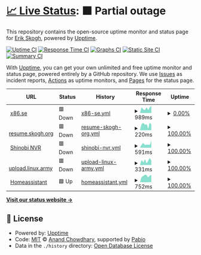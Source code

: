 # [📈 Live Status](https://status.x86.se): <!--live status--> **🟧 Partial outage**

This repository contains the open-source uptime monitor and status page for [Erik Skogh](https://status.x86.se), powered by [Upptime](https://github.com/upptime/upptime).

[![Uptime CI](https://github.com/eskogh/upptime/workflows/Uptime%20CI/badge.svg)](https://github.com/eskogh/upptime/actions?query=workflow%3A%22Uptime+CI%22)
[![Response Time CI](https://github.com/eskogh/upptime/workflows/Response%20Time%20CI/badge.svg)](https://github.com/eskogh/upptime/actions?query=workflow%3A%22Response+Time+CI%22)
[![Graphs CI](https://github.com/eskogh/upptime/workflows/Graphs%20CI/badge.svg)](https://github.com/eskogh/upptime/actions?query=workflow%3A%22Graphs+CI%22)
[![Static Site CI](https://github.com/eskogh/upptime/workflows/Static%20Site%20CI/badge.svg)](https://github.com/eskogh/upptime/actions?query=workflow%3A%22Static+Site+CI%22)
[![Summary CI](https://github.com/eskogh/upptime/workflows/Summary%20CI/badge.svg)](https://github.com/eskogh/upptime/actions?query=workflow%3A%22Summary+CI%22)

With [Upptime](https://upptime.js.org), you can get your own unlimited and free uptime monitor and status page, powered entirely by a GitHub repository. We use [Issues](https://github.com/eskogh/upptime/issues) as incident reports, [Actions](https://github.com/eskogh/upptime/actions) as uptime monitors, and [Pages](https://status.x86.se) for the status page.

<!--start: status pages-->
<!-- This summary is generated by Upptime (https://github.com/upptime/upptime) -->
<!-- Do not edit this manually, your changes will be overwritten -->
<!-- prettier-ignore -->
| URL | Status | History | Response Time | Uptime |
| --- | ------ | ------- | ------------- | ------ |
| <img alt="" src="https://icons.duckduckgo.com/ip3/x86.se.ico" height="13"> [x86.se](https://x86.se/upptime-health) | 🟥 Down | [x86-se.yml](https://github.com/eskogh/upptime/commits/HEAD/history/x86-se.yml) | <details><summary><img alt="Response time graph" src="./graphs/x86-se/response-time-week.png" height="20"> 989ms</summary><br><a href="https://status.x86.se/history/x86-se"><img alt="Response time 863" src="https://img.shields.io/endpoint?url=https%3A%2F%2Fraw.githubusercontent.com%2Feskogh%2Fupptime%2FHEAD%2Fapi%2Fx86-se%2Fresponse-time.json"></a><br><a href="https://status.x86.se/history/x86-se"><img alt="24-hour response time 1440" src="https://img.shields.io/endpoint?url=https%3A%2F%2Fraw.githubusercontent.com%2Feskogh%2Fupptime%2FHEAD%2Fapi%2Fx86-se%2Fresponse-time-day.json"></a><br><a href="https://status.x86.se/history/x86-se"><img alt="7-day response time 989" src="https://img.shields.io/endpoint?url=https%3A%2F%2Fraw.githubusercontent.com%2Feskogh%2Fupptime%2FHEAD%2Fapi%2Fx86-se%2Fresponse-time-week.json"></a><br><a href="https://status.x86.se/history/x86-se"><img alt="30-day response time 868" src="https://img.shields.io/endpoint?url=https%3A%2F%2Fraw.githubusercontent.com%2Feskogh%2Fupptime%2FHEAD%2Fapi%2Fx86-se%2Fresponse-time-month.json"></a><br><a href="https://status.x86.se/history/x86-se"><img alt="1-year response time 863" src="https://img.shields.io/endpoint?url=https%3A%2F%2Fraw.githubusercontent.com%2Feskogh%2Fupptime%2FHEAD%2Fapi%2Fx86-se%2Fresponse-time-year.json"></a></details> | <details><summary><a href="https://status.x86.se/history/x86-se">0.00%</a></summary><a href="https://status.x86.se/history/x86-se"><img alt="All-time uptime 45.75%" src="https://img.shields.io/endpoint?url=https%3A%2F%2Fraw.githubusercontent.com%2Feskogh%2Fupptime%2FHEAD%2Fapi%2Fx86-se%2Fuptime.json"></a><br><a href="https://status.x86.se/history/x86-se"><img alt="24-hour uptime 0.00%" src="https://img.shields.io/endpoint?url=https%3A%2F%2Fraw.githubusercontent.com%2Feskogh%2Fupptime%2FHEAD%2Fapi%2Fx86-se%2Fuptime-day.json"></a><br><a href="https://status.x86.se/history/x86-se"><img alt="7-day uptime 0.00%" src="https://img.shields.io/endpoint?url=https%3A%2F%2Fraw.githubusercontent.com%2Feskogh%2Fupptime%2FHEAD%2Fapi%2Fx86-se%2Fuptime-week.json"></a><br><a href="https://status.x86.se/history/x86-se"><img alt="30-day uptime 43.28%" src="https://img.shields.io/endpoint?url=https%3A%2F%2Fraw.githubusercontent.com%2Feskogh%2Fupptime%2FHEAD%2Fapi%2Fx86-se%2Fuptime-month.json"></a><br><a href="https://status.x86.se/history/x86-se"><img alt="1-year uptime 45.75%" src="https://img.shields.io/endpoint?url=https%3A%2F%2Fraw.githubusercontent.com%2Feskogh%2Fupptime%2FHEAD%2Fapi%2Fx86-se%2Fuptime-year.json"></a></details>
| <img alt="" src="https://icons.duckduckgo.com/ip3/resume.skogh.org.ico" height="13"> [resume.skogh.org](https://resume.skogh.org/upptime-health) | 🟥 Down | [resume-skogh-org.yml](https://github.com/eskogh/upptime/commits/HEAD/history/resume-skogh-org.yml) | <details><summary><img alt="Response time graph" src="./graphs/resume-skogh-org/response-time-week.png" height="20"> 220ms</summary><br><a href="https://status.x86.se/history/resume-skogh-org"><img alt="Response time 229" src="https://img.shields.io/endpoint?url=https%3A%2F%2Fraw.githubusercontent.com%2Feskogh%2Fupptime%2FHEAD%2Fapi%2Fresume-skogh-org%2Fresponse-time.json"></a><br><a href="https://status.x86.se/history/resume-skogh-org"><img alt="24-hour response time 228" src="https://img.shields.io/endpoint?url=https%3A%2F%2Fraw.githubusercontent.com%2Feskogh%2Fupptime%2FHEAD%2Fapi%2Fresume-skogh-org%2Fresponse-time-day.json"></a><br><a href="https://status.x86.se/history/resume-skogh-org"><img alt="7-day response time 220" src="https://img.shields.io/endpoint?url=https%3A%2F%2Fraw.githubusercontent.com%2Feskogh%2Fupptime%2FHEAD%2Fapi%2Fresume-skogh-org%2Fresponse-time-week.json"></a><br><a href="https://status.x86.se/history/resume-skogh-org"><img alt="30-day response time 229" src="https://img.shields.io/endpoint?url=https%3A%2F%2Fraw.githubusercontent.com%2Feskogh%2Fupptime%2FHEAD%2Fapi%2Fresume-skogh-org%2Fresponse-time-month.json"></a><br><a href="https://status.x86.se/history/resume-skogh-org"><img alt="1-year response time 229" src="https://img.shields.io/endpoint?url=https%3A%2F%2Fraw.githubusercontent.com%2Feskogh%2Fupptime%2FHEAD%2Fapi%2Fresume-skogh-org%2Fresponse-time-year.json"></a></details> | <details><summary><a href="https://status.x86.se/history/resume-skogh-org">100.00%</a></summary><a href="https://status.x86.se/history/resume-skogh-org"><img alt="All-time uptime 100.00%" src="https://img.shields.io/endpoint?url=https%3A%2F%2Fraw.githubusercontent.com%2Feskogh%2Fupptime%2FHEAD%2Fapi%2Fresume-skogh-org%2Fuptime.json"></a><br><a href="https://status.x86.se/history/resume-skogh-org"><img alt="24-hour uptime 100.00%" src="https://img.shields.io/endpoint?url=https%3A%2F%2Fraw.githubusercontent.com%2Feskogh%2Fupptime%2FHEAD%2Fapi%2Fresume-skogh-org%2Fuptime-day.json"></a><br><a href="https://status.x86.se/history/resume-skogh-org"><img alt="7-day uptime 100.00%" src="https://img.shields.io/endpoint?url=https%3A%2F%2Fraw.githubusercontent.com%2Feskogh%2Fupptime%2FHEAD%2Fapi%2Fresume-skogh-org%2Fuptime-week.json"></a><br><a href="https://status.x86.se/history/resume-skogh-org"><img alt="30-day uptime 100.00%" src="https://img.shields.io/endpoint?url=https%3A%2F%2Fraw.githubusercontent.com%2Feskogh%2Fupptime%2FHEAD%2Fapi%2Fresume-skogh-org%2Fuptime-month.json"></a><br><a href="https://status.x86.se/history/resume-skogh-org"><img alt="1-year uptime 100.00%" src="https://img.shields.io/endpoint?url=https%3A%2F%2Fraw.githubusercontent.com%2Feskogh%2Fupptime%2FHEAD%2Fapi%2Fresume-skogh-org%2Fuptime-year.json"></a></details>
| <img alt="" src="https://icons.duckduckgo.com/ip3/nvr.x86.se.ico" height="13"> [Shinobi NVR](https://nvr.x86.se) | 🟥 Down | [shinobi-nvr.yml](https://github.com/eskogh/upptime/commits/HEAD/history/shinobi-nvr.yml) | <details><summary><img alt="Response time graph" src="./graphs/shinobi-nvr/response-time-week.png" height="20"> 591ms</summary><br><a href="https://status.x86.se/history/shinobi-nvr"><img alt="Response time 533" src="https://img.shields.io/endpoint?url=https%3A%2F%2Fraw.githubusercontent.com%2Feskogh%2Fupptime%2FHEAD%2Fapi%2Fshinobi-nvr%2Fresponse-time.json"></a><br><a href="https://status.x86.se/history/shinobi-nvr"><img alt="24-hour response time 817" src="https://img.shields.io/endpoint?url=https%3A%2F%2Fraw.githubusercontent.com%2Feskogh%2Fupptime%2FHEAD%2Fapi%2Fshinobi-nvr%2Fresponse-time-day.json"></a><br><a href="https://status.x86.se/history/shinobi-nvr"><img alt="7-day response time 591" src="https://img.shields.io/endpoint?url=https%3A%2F%2Fraw.githubusercontent.com%2Feskogh%2Fupptime%2FHEAD%2Fapi%2Fshinobi-nvr%2Fresponse-time-week.json"></a><br><a href="https://status.x86.se/history/shinobi-nvr"><img alt="30-day response time 531" src="https://img.shields.io/endpoint?url=https%3A%2F%2Fraw.githubusercontent.com%2Feskogh%2Fupptime%2FHEAD%2Fapi%2Fshinobi-nvr%2Fresponse-time-month.json"></a><br><a href="https://status.x86.se/history/shinobi-nvr"><img alt="1-year response time 533" src="https://img.shields.io/endpoint?url=https%3A%2F%2Fraw.githubusercontent.com%2Feskogh%2Fupptime%2FHEAD%2Fapi%2Fshinobi-nvr%2Fresponse-time-year.json"></a></details> | <details><summary><a href="https://status.x86.se/history/shinobi-nvr">100.00%</a></summary><a href="https://status.x86.se/history/shinobi-nvr"><img alt="All-time uptime 97.25%" src="https://img.shields.io/endpoint?url=https%3A%2F%2Fraw.githubusercontent.com%2Feskogh%2Fupptime%2FHEAD%2Fapi%2Fshinobi-nvr%2Fuptime.json"></a><br><a href="https://status.x86.se/history/shinobi-nvr"><img alt="24-hour uptime 99.99%" src="https://img.shields.io/endpoint?url=https%3A%2F%2Fraw.githubusercontent.com%2Feskogh%2Fupptime%2FHEAD%2Fapi%2Fshinobi-nvr%2Fuptime-day.json"></a><br><a href="https://status.x86.se/history/shinobi-nvr"><img alt="7-day uptime 100.00%" src="https://img.shields.io/endpoint?url=https%3A%2F%2Fraw.githubusercontent.com%2Feskogh%2Fupptime%2FHEAD%2Fapi%2Fshinobi-nvr%2Fuptime-week.json"></a><br><a href="https://status.x86.se/history/shinobi-nvr"><img alt="30-day uptime 97.13%" src="https://img.shields.io/endpoint?url=https%3A%2F%2Fraw.githubusercontent.com%2Feskogh%2Fupptime%2FHEAD%2Fapi%2Fshinobi-nvr%2Fuptime-month.json"></a><br><a href="https://status.x86.se/history/shinobi-nvr"><img alt="1-year uptime 97.25%" src="https://img.shields.io/endpoint?url=https%3A%2F%2Fraw.githubusercontent.com%2Feskogh%2Fupptime%2FHEAD%2Fapi%2Fshinobi-nvr%2Fuptime-year.json"></a></details>
| <img alt="" src="https://icons.duckduckgo.com/ip3/upload.linux.army.ico" height="13"> [upload.linux.army](https://upload.linux.army/upptime-health) | 🟥 Down | [upload-linux-army.yml](https://github.com/eskogh/upptime/commits/HEAD/history/upload-linux-army.yml) | <details><summary><img alt="Response time graph" src="./graphs/upload-linux-army/response-time-week.png" height="20"> 331ms</summary><br><a href="https://status.x86.se/history/upload-linux-army"><img alt="Response time 391" src="https://img.shields.io/endpoint?url=https%3A%2F%2Fraw.githubusercontent.com%2Feskogh%2Fupptime%2FHEAD%2Fapi%2Fupload-linux-army%2Fresponse-time.json"></a><br><a href="https://status.x86.se/history/upload-linux-army"><img alt="24-hour response time 324" src="https://img.shields.io/endpoint?url=https%3A%2F%2Fraw.githubusercontent.com%2Feskogh%2Fupptime%2FHEAD%2Fapi%2Fupload-linux-army%2Fresponse-time-day.json"></a><br><a href="https://status.x86.se/history/upload-linux-army"><img alt="7-day response time 331" src="https://img.shields.io/endpoint?url=https%3A%2F%2Fraw.githubusercontent.com%2Feskogh%2Fupptime%2FHEAD%2Fapi%2Fupload-linux-army%2Fresponse-time-week.json"></a><br><a href="https://status.x86.se/history/upload-linux-army"><img alt="30-day response time 384" src="https://img.shields.io/endpoint?url=https%3A%2F%2Fraw.githubusercontent.com%2Feskogh%2Fupptime%2FHEAD%2Fapi%2Fupload-linux-army%2Fresponse-time-month.json"></a><br><a href="https://status.x86.se/history/upload-linux-army"><img alt="1-year response time 391" src="https://img.shields.io/endpoint?url=https%3A%2F%2Fraw.githubusercontent.com%2Feskogh%2Fupptime%2FHEAD%2Fapi%2Fupload-linux-army%2Fresponse-time-year.json"></a></details> | <details><summary><a href="https://status.x86.se/history/upload-linux-army">100.00%</a></summary><a href="https://status.x86.se/history/upload-linux-army"><img alt="All-time uptime 100.00%" src="https://img.shields.io/endpoint?url=https%3A%2F%2Fraw.githubusercontent.com%2Feskogh%2Fupptime%2FHEAD%2Fapi%2Fupload-linux-army%2Fuptime.json"></a><br><a href="https://status.x86.se/history/upload-linux-army"><img alt="24-hour uptime 100.00%" src="https://img.shields.io/endpoint?url=https%3A%2F%2Fraw.githubusercontent.com%2Feskogh%2Fupptime%2FHEAD%2Fapi%2Fupload-linux-army%2Fuptime-day.json"></a><br><a href="https://status.x86.se/history/upload-linux-army"><img alt="7-day uptime 100.00%" src="https://img.shields.io/endpoint?url=https%3A%2F%2Fraw.githubusercontent.com%2Feskogh%2Fupptime%2FHEAD%2Fapi%2Fupload-linux-army%2Fuptime-week.json"></a><br><a href="https://status.x86.se/history/upload-linux-army"><img alt="30-day uptime 100.00%" src="https://img.shields.io/endpoint?url=https%3A%2F%2Fraw.githubusercontent.com%2Feskogh%2Fupptime%2FHEAD%2Fapi%2Fupload-linux-army%2Fuptime-month.json"></a><br><a href="https://status.x86.se/history/upload-linux-army"><img alt="1-year uptime 100.00%" src="https://img.shields.io/endpoint?url=https%3A%2F%2Fraw.githubusercontent.com%2Feskogh%2Fupptime%2FHEAD%2Fapi%2Fupload-linux-army%2Fuptime-year.json"></a></details>
| <img alt="" src="https://icons.duckduckgo.com/ip3/homeassistant.senate.sx.ico" height="13"> [Homeassistant](https://homeassistant.senate.sx:8123) | 🟩 Up | [homeassistant.yml](https://github.com/eskogh/upptime/commits/HEAD/history/homeassistant.yml) | <details><summary><img alt="Response time graph" src="./graphs/homeassistant/response-time-week.png" height="20"> 752ms</summary><br><a href="https://status.x86.se/history/homeassistant"><img alt="Response time 736" src="https://img.shields.io/endpoint?url=https%3A%2F%2Fraw.githubusercontent.com%2Feskogh%2Fupptime%2FHEAD%2Fapi%2Fhomeassistant%2Fresponse-time.json"></a><br><a href="https://status.x86.se/history/homeassistant"><img alt="24-hour response time 841" src="https://img.shields.io/endpoint?url=https%3A%2F%2Fraw.githubusercontent.com%2Feskogh%2Fupptime%2FHEAD%2Fapi%2Fhomeassistant%2Fresponse-time-day.json"></a><br><a href="https://status.x86.se/history/homeassistant"><img alt="7-day response time 752" src="https://img.shields.io/endpoint?url=https%3A%2F%2Fraw.githubusercontent.com%2Feskogh%2Fupptime%2FHEAD%2Fapi%2Fhomeassistant%2Fresponse-time-week.json"></a><br><a href="https://status.x86.se/history/homeassistant"><img alt="30-day response time 684" src="https://img.shields.io/endpoint?url=https%3A%2F%2Fraw.githubusercontent.com%2Feskogh%2Fupptime%2FHEAD%2Fapi%2Fhomeassistant%2Fresponse-time-month.json"></a><br><a href="https://status.x86.se/history/homeassistant"><img alt="1-year response time 736" src="https://img.shields.io/endpoint?url=https%3A%2F%2Fraw.githubusercontent.com%2Feskogh%2Fupptime%2FHEAD%2Fapi%2Fhomeassistant%2Fresponse-time-year.json"></a></details> | <details><summary><a href="https://status.x86.se/history/homeassistant">100.00%</a></summary><a href="https://status.x86.se/history/homeassistant"><img alt="All-time uptime 100.00%" src="https://img.shields.io/endpoint?url=https%3A%2F%2Fraw.githubusercontent.com%2Feskogh%2Fupptime%2FHEAD%2Fapi%2Fhomeassistant%2Fuptime.json"></a><br><a href="https://status.x86.se/history/homeassistant"><img alt="24-hour uptime 100.00%" src="https://img.shields.io/endpoint?url=https%3A%2F%2Fraw.githubusercontent.com%2Feskogh%2Fupptime%2FHEAD%2Fapi%2Fhomeassistant%2Fuptime-day.json"></a><br><a href="https://status.x86.se/history/homeassistant"><img alt="7-day uptime 100.00%" src="https://img.shields.io/endpoint?url=https%3A%2F%2Fraw.githubusercontent.com%2Feskogh%2Fupptime%2FHEAD%2Fapi%2Fhomeassistant%2Fuptime-week.json"></a><br><a href="https://status.x86.se/history/homeassistant"><img alt="30-day uptime 100.00%" src="https://img.shields.io/endpoint?url=https%3A%2F%2Fraw.githubusercontent.com%2Feskogh%2Fupptime%2FHEAD%2Fapi%2Fhomeassistant%2Fuptime-month.json"></a><br><a href="https://status.x86.se/history/homeassistant"><img alt="1-year uptime 100.00%" src="https://img.shields.io/endpoint?url=https%3A%2F%2Fraw.githubusercontent.com%2Feskogh%2Fupptime%2FHEAD%2Fapi%2Fhomeassistant%2Fuptime-year.json"></a></details>

<!--end: status pages-->

[**Visit our status website →**](https://status.x86.se)

## 📄 License

- Powered by: [Upptime](https://github.com/upptime/upptime)
- Code: [MIT](./LICENSE) © [Anand Chowdhary](https://anandchowdhary.com), supported by [Pabio](https://pabio.com)
- Data in the `./history` directory: [Open Database License](https://opendatacommons.org/licenses/odbl/1-0/)
